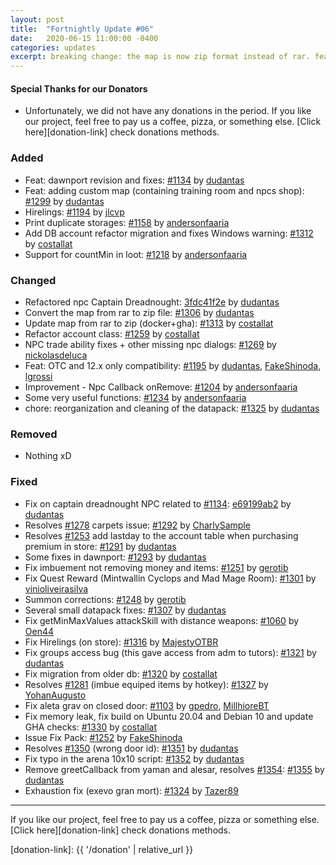 ```yaml
---
layout: post
title:  "Fortnightly Update #06"
date:   2020-06-15 11:00:00 -0400
categories: updates
excerpt: breaking change: the map is now zip format instead of rar. feature: hirelings made by jlcvp
---
```


#### Special Thanks for our Donators
- Unfortunately, we did not have any donations in the period. If you like our project, feel free to pay us a coffee, pizza, or something else. [Click here][donation-link] check donations methods.

### Added
- Feat: dawnport revision and fixes: [#1134][pr-1134] by [dudantas][gh-dudantas]
- Feat: adding custom map (containing training room and npcs shop): [#1299][pr-1299] by [dudantas][gh-dudantas]
- Hirelings: [#1194][pr-1194] by [jlcvp][gh-jlcvp]
- Print duplicate storages: [#1158][pr-1158] by [andersonfaaria][gh-andersonfaaria]
- Add DB account refactor migration and fixes Windows warning: [#1312][pr-1312] by [costallat][gh-costallat]
- Support for countMin in loot: [#1218][pr-1218] by [andersonfaaria][gh-andersonfaaria]


### Changed
- Refactored npc Captain Dreadnought: [3fdc41f2e][commit-3fdc41f2e] by [dudantas][gh-dudantas]
- Convert the map from rar to zip file: [#1306][pr-1306] by [dudantas][gh-dudantas]
- Update map from rar to zip (docker+gha): [#1313][pr-1313] by [costallat][gh-costallat]
- Refactor account class: [#1259][pr-1259] by [costallat][gh-costallat]
- NPC trade ability fixes + other missing npc dialogs: [#1269][pr-1269] by [nickolasdeluca][gh-nickolasdeluca]
- Feat: OTC and 12.x only compatibility: [#1195][pr-1195] by [dudantas][gh-dudantas], [FakeShinoda][gh-FakeShinoda], [lgrossi][gh-lgrossi]
- Improvement - Npc Callback onRemove: [#1204][pr-1204] by [andersonfaaria][gh-andersonfaaria]
- Some very useful functions: [#1234][pr-1234] by [andersonfaaria][gh-andersonfaaria]
- chore: reorganization and cleaning of the datapack: [#1325][pr-1325] by [dudantas][gh-dudantas]


### Removed
- Nothing xD

### Fixed
- Fix on captain dreadnought NPC related to [#1134][pr-1134]: [e69199ab2][commit-e69199ab2] by [dudantas][gh-dudantas]
- Resolves [#1278][issue-1278] carpets issue: [#1292][pr-1292] by [CharlySample][gh-CharlySample]
- Resolves [#1253][issue-1253] add lastday to the account table when purchasing premium in store: [#1291][pr-1291] by [dudantas][gh-dudantas]
- Some fixes in dawnport: [#1293][pr-1293] by [dudantas][gh-dudantas]
- Fix imbuement not removing money and items: [#1251][pr-1251] by [gerotib][gh-gerotib]
- Fix Quest Reward (Mintwallin Cyclops and Mad Mage Room): [#1301][pr-1301] by [vinioliveirasilva][gh-vinioliveirasilva]
- Summon corrections: [#1248][pr-1248] by [gerotib][gh-gerotib]
- Several small datapack fixes: [#1307][pr-1307] by [dudantas][gh-dudantas]
- Fix getMinMaxValues attackSkill with distance weapons: [#1060][pr-1060] by [Oen44][gh-Oen44]
- Fix Hirelings (on store): [#1316][pr-1316] by [MajestyOTBR][gh-MajestyOTBR]
- Fix groups access bug (this gave access from adm to tutors): [#1321][pr-1321] by [dudantas][gh-dudantas]
- Fix migration from older db: [#1320][pr-1320] by [costallat][gh-costallat]
- Resolves [#1281][issue-1281] (imbue equiped items by hotkey): [#1327][pr-1327] by [YohanAugusto][gh-YohanAugusto]
- Fix aleta grav on closed door: [#1103][pr-1103] by [gpedro][gh-gpedro], [MillhioreBT][gh-MillhioreBT]
- Fix memory leak, fix build on Ubuntu 20.04 and Debian 10 and update GHA checks: [#1330][pr-1330] by [costallat][gh-costallat]
- Issue Fix Pack: [#1252][pr-1252] by [FakeShinoda][gh-FakeShinoda]
- Resolves [#1350][issue-1350] (wrong door id): [#1351][pr-1351] by [dudantas][gh-dudantas]
- Fix typo in the arena 10x10 script: [#1352][pr-1352] by [dudantas][gh-dudantas]
- Remove greetCallback from yaman and alesar, resolves [#1354][issue-1354]: [#1355][pr-1355] by [dudantas][gh-dudantas]
- Exhaustion fix (exevo gran mort): [#1324][pr-1324] by [Tazer89][gh-Tazer89]

---

If you like our project, feel free to pay us a coffee, pizza or something else. [Click here][donation-link] check donations methods.

[donation-link]: {{ '/donation' | relative_url }}

[commit-e69199ab2]: https://github.com/opentibiabr/otservbr-global/commit/e69199ab2
[commit-3fdc41f2e]: https://github.com/opentibiabr/otservbr-global/commit/3fdc41f2e

[pr-1060]: https://github.com/opentibiabr/otservbr-global/pull/1060
[pr-1103]: https://github.com/opentibiabr/otservbr-global/pull/1103
[pr-1134]: https://github.com/opentibiabr/otservbr-global/pull/1134
[pr-1158]: https://github.com/opentibiabr/otservbr-global/pull/1158
[pr-1194]: https://github.com/opentibiabr/otservbr-global/pull/1194
[pr-1195]: https://github.com/opentibiabr/otservbr-global/pull/1195
[pr-1204]: https://github.com/opentibiabr/otservbr-global/pull/1204
[pr-1218]: https://github.com/opentibiabr/otservbr-global/pull/1218
[pr-1234]: https://github.com/opentibiabr/otservbr-global/pull/1234
[pr-1248]: https://github.com/opentibiabr/otservbr-global/pull/1248
[pr-1251]: https://github.com/opentibiabr/otservbr-global/pull/1251
[pr-1252]: https://github.com/opentibiabr/otservbr-global/pull/1252
[pr-1259]: https://github.com/opentibiabr/otservbr-global/pull/1259
[pr-1269]: https://github.com/opentibiabr/otservbr-global/pull/1269
[pr-1291]: https://github.com/opentibiabr/otservbr-global/pull/1291
[pr-1292]: https://github.com/opentibiabr/otservbr-global/pull/1292
[pr-1293]: https://github.com/opentibiabr/otservbr-global/pull/1293
[pr-1299]: https://github.com/opentibiabr/otservbr-global/pull/1299
[pr-1301]: https://github.com/opentibiabr/otservbr-global/pull/1301
[pr-1306]: https://github.com/opentibiabr/otservbr-global/pull/1306
[pr-1307]: https://github.com/opentibiabr/otservbr-global/pull/1307
[pr-1312]: https://github.com/opentibiabr/otservbr-global/pull/1312
[pr-1313]: https://github.com/opentibiabr/otservbr-global/pull/1313
[pr-1316]: https://github.com/opentibiabr/otservbr-global/pull/1316
[pr-1320]: https://github.com/opentibiabr/otservbr-global/pull/1320
[pr-1321]: https://github.com/opentibiabr/otservbr-global/pull/1321
[pr-1324]: https://github.com/opentibiabr/otservbr-global/pull/1324
[pr-1325]: https://github.com/opentibiabr/otservbr-global/pull/1325
[pr-1327]: https://github.com/opentibiabr/otservbr-global/pull/1327
[pr-1330]: https://github.com/opentibiabr/otservbr-global/pull/1330
[pr-1351]: https://github.com/opentibiabr/otservbr-global/pull/1351
[pr-1352]: https://github.com/opentibiabr/otservbr-global/pull/1352
[pr-1355]: https://github.com/opentibiabr/otservbr-global/pull/1355

[issue-1278]: https://github.com/opentibiabr/otservbr-global/issues/1278
[issue-1253]: https://github.com/opentibiabr/otservbr-global/issues/1253
[issue-1281]: https://github.com/opentibiabr/otservbr-global/issues/1281
[issue-1350]: https://github.com/opentibiabr/otservbr-global/issues/1350
[issue-1354]: https://github.com/opentibiabr/otservbr-global/issues/1354

[gh-dudantas]: https://github.com/dudantas
[gh-CharlySample]: https://github.com/CharlySample
[gh-costallat]: https://github.com/costallat
[gh-gerotib]: https://github.com/gerotib
[gh-nickolasdeluca]: https://github.com/nickolasdeluca
[gh-vinioliveirasilva]: https://github.com/vinioliveirasilva
[gh-Oen44]: https://github.com/Oen44
[gh-jlcvp]: https://github.com/jlcvp
[gh-andersonfaaria]: https://github.com/andersonfaaria
[gh-MajestyOTBR]: https://github.com/MajestyOTBR
[gh-YohanAugusto]: https://github.com/YohanAugusto
[gh-MillhioreBT]: https://github.com/MillhioreBT
[gh-Tazer89]: https://github.com/Tazer89
[gh-FakeShinoda]: https://github.com/FakeShinoda
[gh-lgrossi]: https://github.com/lgrossi
[gh-gpedro]: https://github.com/gpedro
